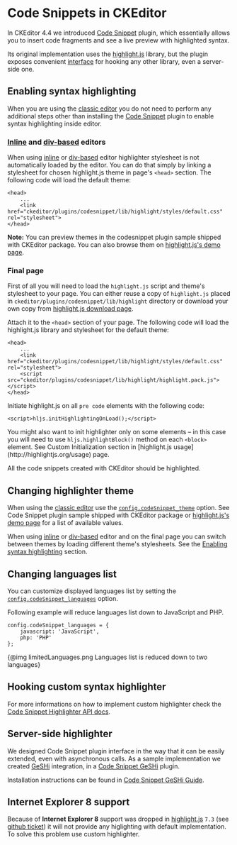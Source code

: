 # Code Snippets in CKEditor

In CKEditor 4.4 we introduced [Code Snippet](http://ckeditor.com/addon/codesnippet) plugin, which essentially allows you to insert code fragments and see a live preview with highlighted syntax.

Its original implementation uses the [highlight.js](http://highlightjs.org) library, but the plugin exposes convenient [interface](#!/api/CKEDITOR.plugins.codesnippet.highlighter) for hooking any other library, even a server-side one.

## Enabling syntax highlighting

When you are using the [classic editor](#!/guide/dev_framed) you do not need to perform any additional steps other than installing the [Code Snippet](http://ckeditor.com/addon/codesnippet) plugin to enable syntax highlighting inside editor.

### [Inline](#!/guide/dev_inline) and [div-based](http://ckeditor.com/addon/divarea) editors

When using [inline](#!/guide/dev_inline) or [div-based](http://ckeditor.com/addon/divarea) editor highlighter stylesheet is not automatically loaded by the editor. You can do that simply by linking a stylesheet for chosen highlight.js theme in page's `<head>` section. The following code will load the default theme:

	<head>
		...
		<link href="ckeditor/plugins/codesnippet/lib/highlight/styles/default.css" rel="stylesheet">
	</head>

**Note:** You can preview themes in the codesnippet plugin sample shipped with CKEditor package. You can also browse them on [highlight.js's demo page](http://highlightjs.org/static/test.html).

### Final page

First of all you will need to load the `highlight.js` script and theme's stylesheet to your page. You can either reuse a copy of `highlight.js` placed in `ckeditor/plugins/codesnippet/lib/highlight` directory or download your own copy from [highlight.js download page](http://highlightjs.org/download).

Attach it to the `<head>` section of your page. The following code will load the highlight.js library and stylesheet for the default theme:

	<head>
		...
		<link href="ckeditor/plugins/codesnippet/lib/highlight/styles/default.css" rel="stylesheet">
		<script src="ckeditor/plugins/codesnippet/lib/highlight/highlight.pack.js"></script>
	</head>

Initiate highlight.js on all `pre code` elements with the following code:

	<script>hljs.initHighlightingOnLoad();</script>

<p class="tip">You might also want to init highlighter only on some elements &ndash; in this case you will need to use <code>hljs.highlightBlock()</code> method on each <code>&lt;block&gt;</code> element. See Custom Initialization section in [highlight.js usage](http://highlightjs.org/usage) page.</p>

All the code snippets created with CKEditor should be highlighted.

## Changing highlighter theme

When using the [classic editor](#!/guide/dev_framed) use the [`config.codeSnippet_theme`](#!/api/CKEDITOR.config-cfg-codeSnippet_theme) option. See Code Snippet plugin sample shipped with CKEditor package or [highlight.js's demo page](http://highlightjs.org/static/test.html) for a list of available values.

When using [inline](#!/guide/dev_inline) or [div-based](http://ckeditor.com/addon/divarea) editor and on the final page you can switch between themes by loading different theme's stylesheets. See the [Enabling syntax highlighting](#!/guide/dev_codesnippetgeshi-section-enabling-syntax-highlighting) section.

## Changing languages list

You can customize displayed languages list by setting the [`config.codeSnippet_languages`](#!/api/CKEDITOR.config-cfg-codeSnippet_languages) option.

Following example will reduce languages list down to JavaScript and PHP.

	config.codeSnippet_languages = {
		javascript: 'JavaScript',
		php: 'PHP'
	};

{@img limitedLanguages.png Languages list is reduced down to two languages}

## Hooking custom syntax highlighter

For more informations on how to implement custom highlighter check the [Code Snippet Highlighter API docs](#!/api/CKEDITOR.plugins.codesnippet.highlighter).

## Server-side highlighter

We designed Code Snippet plugin interface in the way that it can be easily extended, even with asynchronous calls. As a sample implementation we created [GeSHi](http://qbnz.com/highlighter/) integration, in a [Code Snippet GeSHi](http://ckeditor.com/addon/codesnippetgeshi) plugin.

Installation instructions can be found in [Code Snippet GeSHi Guide](#!/guide/dev_codesnippetgeshi).

## Internet Explorer 8 support

Because of **Internet Explorer 8** support was dropped in [highlight.js](http://highlightjs.org) `7.3` (see [github ticket](https://github.com/isagalaev/highlight.js/issues/280)) it will not provide any higlighting with default implementation. To solve this problem use custom highlighter.
